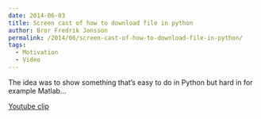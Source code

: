 ```yaml
---
date: 2014-06-03
title: Screen cast of how to download file in python
author: Bror Fredrik Jonsson
permalink: /2014/06/screen-cast-of-how-to-download-file-in-python/
tags:
  - Motivation
  - Video
---
```

The idea was to show something that&#8217;s easy to do in Python but hard in for example Matlab&#8230;

[Youtube clip][1]

 [1]: http://www.youtube.com/watch?v=vTdV0vH31_Y
